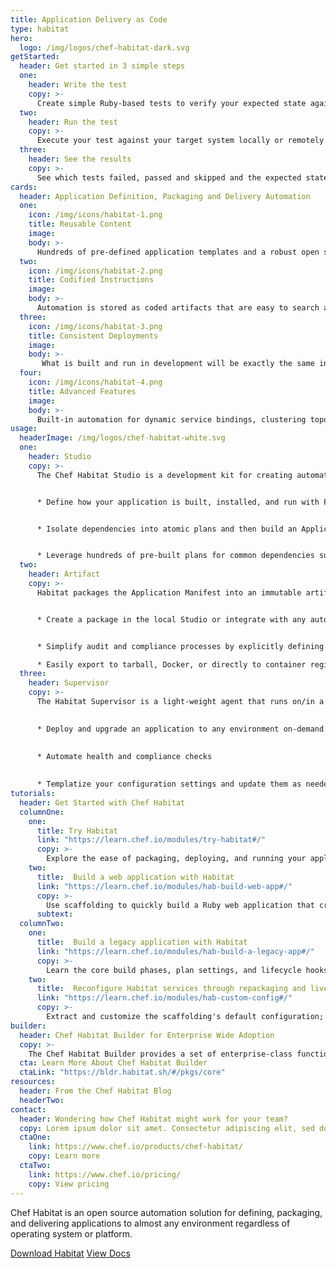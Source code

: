 ```yaml
---
title: Application Delivery as Code
type: habitat
hero: 
  logo: /img/logos/chef-habitat-dark.svg
getStarted: 
  header: Get started in 3 simple steps
  one: 
    header: Write the test
    copy: >-
      Create simple Ruby-based tests to verify your expected state against the current state of your systems.
  two:
    header: Run the test
    copy: >-
      Execute your test against your target system locally or remotely with one simple command.
  three:
    header: See the results
    copy: >-
      See which tests failed, passed and skipped and the expected state against the current state of your target system, in one simple output.
cards:
  header: Application Definition, Packaging and Delivery Automation
  one:
    icon: /img/icons/habitat-1.png
    title: Reusable Content
    image: 
    body: >-
      Hundreds of pre-defined application templates and a robust open source user community.
  two:
    icon: /img/icons/habitat-2.png
    title: Codified Instructions
    image: 
    body: >-
      Automation is stored as coded artifacts that are easy to search and share. 
  three:
    icon: /img/icons/habitat-3.png
    title: Consistent Deployments
    image: 
    body: >-
       What is built and run in development will be exactly the same in production.
  four:
    icon: /img/icons/habitat-4.png
    title: Advanced Features
    image: 
    body: >-
      Built-in automation for dynamic service bindings, clustering topologies, service discovery, and update strategies. 
usage:
  headerImage: /img/logos/chef-habitat-white.svg
  one: 
    header: Studio
    copy: >-
      The Chef Habitat Studio is a development kit for creating automated build and deployment plans for any application and then testing them in a clean-room environment. 


      * Define how your application is built, installed, and run with PowerShell or Bash and your code editor of choice.  


      * Isolate dependencies into atomic plans and then build an Application Manifest which links to all direct & transitive runtime dependencies and provides tuneable instructions to install and run the app.   


      * Leverage hundreds of pre-built plans for common dependencies such as .NET, jdk or gcc on the Chef Habitat community on GitHub. 
  two:
    header: Artifact
    copy: >-
      Habitat packages the Application Manifest into an immutable artifact called the Habitat Application Artifact (.HART) file. Artifacts can be exported to run in a variety of runtimes with zero refactoring or rewriting.  


      * Create a package in the local Studio or integrate with any automated pipeline solution using the same commands and build processes.  


      * Simplify audit and compliance processes by explicitly defining application dependencies and packaging an application with only what is required.   

      * Easily export to tarball, Docker, or directly to container registries (Azure Container Registry, Amazon Elastic Container Registry, or Docker Hub).
  three:
    header: Supervisor
    copy: >-
      The Habitat Supervisor is a light-weight agent that runs on/in a server, virtual machine, or container and manages the application according to the instructions defined in the Habitat Plan. Tasks are defined via pre-set scripts called lifecycle hooks that are included as part of the application definition.  
      

      * Deploy and upgrade an application to any environment on-demand  
      
      
      * Automate health and compliance checks  
      

      * Templatize your configuration settings and update them as needed during runtime.
tutorials:
  header: Get Started with Chef Habitat
  columnOne: 
    one: 
      title: Try Habitat
      link: "https://learn.chef.io/modules/try-habitat#/"
      copy: >-
        Explore the ease of packaging, deploying, and running your applications with Habitat. 
    two: 
      title:  Build a web application with Habitat 
      link: "https://learn.chef.io/modules/hab-build-web-app#/"
      copy: >-
        Use scaffolding to quickly build a Ruby web application that creates animated GIFs. 
      subtext: 
  columnTwo:
    one: 
      title:  Build a legacy application with Habitat
      link: "https://learn.chef.io/modules/hab-build-a-legacy-app#/"
      copy: >-
        Learn the core build phases, plan settings, and lifecycle hooks necessary to package a legacy application.     
    two: 
      title:  Reconfigure Habitat services through repackaging and live updates 
      link: "https://learn.chef.io/modules/hab-custom-config#/"
      copy: >-
        Extract and customize the scaffolding's default configuration; then repackage the application. 
builder:
  header: Chef Habitat Builder for Enterprise Wide Adoption
  copy: >-
    The Chef Habitat Builder provides a set of enterprise-class functionality that includes package storage, search, and automated API enabled services. Application binaries versioned and stored along with the corresponding Habitat Artifact. Clients have the option of leveraging the SaaS or on-premises version of Builder. 
  cta: Learn More About Chef Habitat Builder
  ctaLink: "https://bldr.habitat.sh/#/pkgs/core"
resources:
  header: From the Chef Habitat Blog
  headerTwo: 
contact:
  header: Wondering how Chef Habitat might work for your team?
  copy: Lorem ipsum dolor sit amet. Consectetur adipiscing elit, sed do eiusmod tempor incididunt ut labore et dolore magna aliqua.aliquip ex ea commodo consequat.
  ctaOne: 
    link: https://www.chef.io/products/chef-habitat/
    copy: Learn more
  ctaTwo:
    link: https://www.chef.io/pricing/
    copy: View pricing
---
```

<p class="lead">Chef Habitat is an open source automation solution for defining, packaging, and delivering applications to almost any environment regardless of operating system or platform.</p>

<a class="btn btn-primary" href="https://downloads.chef.io/" target="_blank">Download Habitat</a>
<a class="btn btn-secondary" href="https://docs.chef.io/" target="_blank">View Docs</a>
